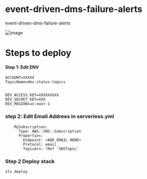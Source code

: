 # event-driven-dms-failure-alerts
event-driven-dms-failure-alerts

![image](https://github.com/soumilshah1995/event-driven-dms-failure-alerts/assets/39345855/c1355ef2-c3c4-4398-b125-19464e846ba4)

# Steps to deploy 

#### Step 1: Edit ENV
```
ACCOUNT=XXXXX
TopicName=dms-status-topics


DEV_ACCESS_KEY=XXXXXXXXX
DEV_SECRET_KEY=XXX
DEV_REGION=us-east-1
```

### step 2: Edit Email Addrees in serverless.yml
```
    MySubscription:
      Type: AWS::SNS::Subscription
      Properties:
        Endpoint: <ADD EMAIL HERE>
        Protocol: email
        TopicArn: !Ref 'SNSTopic'
```

### Step 2 Deploy stack 
```
sls deploy
```

